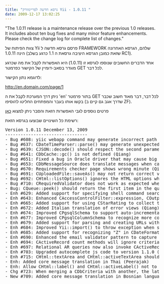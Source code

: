 ```yaml
---
title: "גרסא חדשה לפריימוורק Yii - 1.0.11 "
date: 2009-12-17 13:02:25
---
```


<div style="direction: ltr; text-align: left;">

"The 1.0.11 release is a maintenance release over the previous 1.0 releases. It includes about ten bug fixes and many minor feature enhancements. Please check the change log for complete list of changes."

<!--more--></div>
צוות הפיתוח של Yii פרסם גרסא חדשה ל FRAMEWORK שלהם, הגרסא האחרונה הינה 1.0.11 (שזאת כמובן הגרסא היציבה גרסאת ה 1.1 כרגע בשלב RC1).

אחד הדברים החשובים שנוספו לגרסא זו (1.0.11) היא האפשרות לקבל את מה שכרגע מוגדר בסאב-דומיין של הקישור כפרמטר GET לכל דבר.

לדוגמא נתון הקישור:

http://en.domain.com/page/1

ניתן דרך המערכת לקבל את ה 'en' בתור פרמטר GET לכל דבר, דבר מאוד חשוב שכבר בקשו אותו בעבר והמפתחים החליטו להוסיפו (שדרך אגב גם קיים ב ZF).

פרטים  נוספים לגבי האפשרות הזאת והסבר ניתן למצוא <a href="http://www.yiiframework.com/doc/guide/topics.url" target="_blank">כאן</a>

רשימת כל השינויים שבוצעו בגרסא הזאת:
<div style="direction: ltr; text-align: left;">
<pre>Version 1.0.11 December 13, 2009
--------------------------------
- Bug #608: yiic webapp command may generate incorrect path referring to yii scripts (Qiang)
- Bug #637: CDateTimeParser::parse() may generate unexpected result offset by the timezone in some environment (Qiang)
- Bug #639: CJSON::decode() should respect the second parameter recursively (Qiang)
- Bug #641: CDbCache::gc() is not defined (Qiang)
- Bug #651: Fixed a bug in Oracle driver that may cause big loop (Qiang)
- Bug #653: CDbMessageSource does translate messages when caching is enabled (Qiang)
- Bug #670: Requirements checker page shows wrong minute (Qiang)
- Bug #691: CUploadedFile::saveAs() may not return correct value for some PHP versions (Qiang)
- Bug #692: CHtml::listOptions() ignores the HTML options when handling nested options (Qiang)
- Bug #710: CRequiredValidator does not work as expected when its requiredValue is not null (Qiang)
- Bug: CQueue::peek() should return the first item in the queue (Qiang)
- Enh #629: Added support for specifying shell command search path via an environment variable YIIC_SHELL_COMMAND_PATH (Qiang)
- Enh #643: Enhanced CAccessControlFilter::expression, COutputCache::varyByExpression and CExpressionDependency::expression so that they can use PHP callback (Qiang)
- Enh #665: Added support for using CStarRating to collect tabular input (Qiang)
- Enh #672: Added Italian translation of error views (Qiang)
- Enh #674: Improved CPgsqlSchema to support auto-incremental column in composite primary  key (Qiang)
- Enh #677: Improved CPgsqlColumnSchema to recognize more column data types (Qiang)
- Enh #679: Added support for parsing and creating URLs with parameterized hostnames (Qiang)
- Enh #684: Improved Yii::import() to throw exception when set_include_path fails (Qiang)
- Enh #685: Added support for recognizing "Z" in CDateFormatter (Qiang)
- Enh #690: Enhanced the email validator pattern to capture 99% valid email addresses (Qiang)
- Enh #694: CActiveRecord count methods will ignore criterias that are incomatible with COUNT SQL statement (Qiang)
- Enh #697: Relational AR queries now also invoke CActiveRecord::beforeFind() (Qiang)
- Enh #703: Upgraded autocomplete js code to version 1.1.0 (Qiang)
- Enh #715: CHtml::textArea and CHtml::activeTextArea should respect the 'encode' option (Qiang)
- Enh: Added core message translation in Thai (Peerajak)
- Enh: Allow CHtml::label() and CHtml::activeLabel() not to render the 'for' attribute when it is set false (Qiang)
- Chg #723: When merging a CDbCriteria with another, the latter's order clause will take precedence over the former (Qiang)
- New #709: Added core message translation in Bosnian language (kenci81)</pre>
</div>
